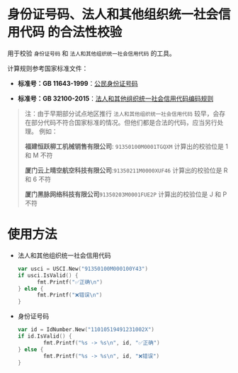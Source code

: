 # 身份证号码、法人和其他组织统一社会信用代码 的合法性校验
用于校验 `身份证号码` 和 `法人和其他组织统一社会信用代码` 的工具。

计算规则参考国家标准文件：

- **标准号：GB 11643-1999**：[公民身份证号码](http://www.gb688.cn/bzgk/gb/newGbInfo?hcno=080D6FBF2BB468F9007657F26D60013E)

- **标准号：GB 32100-2015**：[法人和其他组织统一社会信用代码编码规则](http://www.gb688.cn/bzgk/gb/newGbInfo?hcno=24691C25985C1073D3A7C85629378AC0)

> 注：由于早期部分试点地区推行 `法人和其他组织统一社会信用代码` 较早，会存在部分代码不符合国家标准的情况。但他们都是合法的代码，应当另行处理。
> 例如：
>
> **福建恒跃柳工机械销售有限公司**: `91350100M0001TGQXM` 计算出的校验位是 1 和 M 不符
>
> **厦门云上晴空航空科技有限公司**:`91350211M0000XUF46` 计算出的校验位是 R 和 6 不符
>
> **厦门黑脉网络科技有限公司**`91350203M0001FUE2P` 计算出的校验位是 J 和 P 不符



# 使用方法

- 法人和其他组织统一社会信用代码

  ```go
  var usci = USCI.New("91350100M000100Y43")
  if usci.IsValid() {
  		fmt.Printf("✅正确\n")
  } else {
  		fmt.Printf("❌错误\n")
  }
  ```

- 身份证号码

	```go
	var id = IdNumber.New("11010519491231002X")
	if id.IsValid() {
			fmt.Printf("%s -> %s\n", id, "✅正确")
	} else {
			fmt.Printf("%s -> %s\n", id, "❌错误")
	}
	```